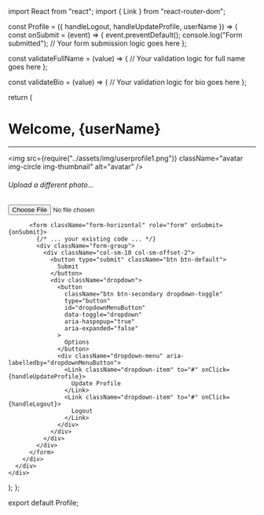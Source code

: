 import React from "react";
import { Link } from "react-router-dom";

const Profile = ({ handleLogout, handleUpdateProfile, userName }) => {
  const onSubmit = (event) => {
    event.preventDefault();
    console.log("Form submitted");
    // Your form submission logic goes here
  };

  const validateFullName = (value) => {
    // Your validation logic for full name goes here
  };

  const validateBio = (value) => {
    // Your validation logic for bio goes here
  };

  return (
    <div className="container bootstrap snippets bootdey">
      <h1 className="text-primary">Welcome, {userName}</h1>
      <hr />
      <div className="row">
        <div className="col-md-3">
          <div className="text-center">
            <img
              src={require("../assets/img/userprofile1.png")}
              className="avatar img-circle img-thumbnail"
              alt="avatar"
            />
            <h6>Upload a different photo...</h6>
            <input type="file" className="form-control" />
          </div>
        </div>
        </div>
        <div className="col-md-9 personal-info">
          
          <form className="form-horizontal" role="form" onSubmit={onSubmit}>
            {/* ... your existing code ... */}
            <div className="form-group">
              <div className="col-sm-10 col-sm-offset-2">
                <button type="submit" className="btn btn-default">
                  Submit
                </button>
                <div className="dropdown">
                  <button
                    className="btn btn-secondary dropdown-toggle"
                    type="button"
                    id="dropdownMenuButton"
                    data-toggle="dropdown"
                    aria-haspopup="true"
                    aria-expanded="false"
                  >
                    Options
                  </button>
                  <div className="dropdown-menu" aria-labelledby="dropdownMenuButton">
                    <Link className="dropdown-item" to="#" onClick={handleUpdateProfile}>
                      Update Profile
                    </Link>
                    <Link className="dropdown-item" to="#" onClick={handleLogout}>
                      Logout
                    </Link>
                  </div>
                </div>
              </div>
            </div>
          </form>
        </div>
      </div>
    </div>
  );
};

export default Profile;
